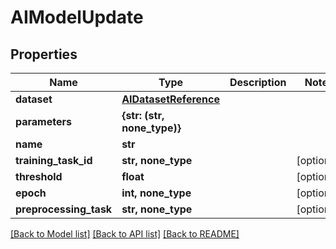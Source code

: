 # AIModelUpdate


## Properties

Name | Type | Description | Notes
------------ | ------------- | ------------- | -------------
**dataset** | [**AIDatasetReference**](AIDatasetReference.md) |  | 
**parameters** | **{str: (str, none_type)}** |  | 
**name** | **str** |  | 
**training_task_id** | **str, none_type** |  | [optional] 
**threshold** | **float** |  | [optional] 
**epoch** | **int, none_type** |  | [optional] 
**preprocessing_task** | **str, none_type** |  | [optional] 

[[Back to Model list]](../#documentation-for-models) [[Back to API list]](../#documentation-for-api-endpoints) [[Back to README]](../)



